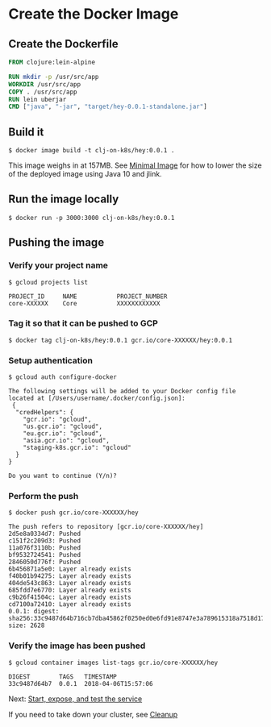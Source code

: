 # Create the Docker Image

## Create the Dockerfile

``` dockerfile
FROM clojure:lein-alpine

RUN mkdir -p /usr/src/app
WORKDIR /usr/src/app
COPY . /usr/src/app
RUN lein uberjar
CMD ["java", "-jar", "target/hey-0.0.1-standalone.jar"]
```

## Build it

``` console
$ docker image build -t clj-on-k8s/hey:0.0.1 .
```

This image weighs in at 157MB.  See [Minimal Image](05b-minimal-image.md) for how to lower the size of the deployed image using Java 10 and jlink.

## Run the image locally

``` console
$ docker run -p 3000:3000 clj-on-k8s/hey:0.0.1
```

## Pushing the image

### Verify your project name
``` console
$ gcloud projects list

PROJECT_ID     NAME           PROJECT_NUMBER
core-XXXXXX    Core           XXXXXXXXXXXX

```
### Tag it so that it can be pushed to GCP
``` console
$ docker tag clj-on-k8s/hey:0.0.1 gcr.io/core-XXXXXX/hey:0.0.1
```

### Setup authentication
``` console
$ gcloud auth configure-docker

The following settings will be added to your Docker config file
located at [/Users/username/.docker/config.json]:
 {
  "credHelpers": {
    "gcr.io": "gcloud",
    "us.gcr.io": "gcloud",
    "eu.gcr.io": "gcloud",
    "asia.gcr.io": "gcloud",
    "staging-k8s.gcr.io": "gcloud"
  }
}

Do you want to continue (Y/n)?

```
### Perform the push
``` console
$ docker push gcr.io/core-XXXXXX/hey 

The push refers to repository [gcr.io/core-XXXXXX/hey]
2d5e8a0334d7: Pushed
c151f2c209d3: Pushed
11a076f3110b: Pushed
bf9532724541: Pushed
2846050d776f: Pushed
6b456871a5e0: Layer already exists
f40b01b94275: Layer already exists
404de543c863: Layer already exists
685fdd7e6770: Layer already exists
c9b26f41504c: Layer already exists
cd7100a72410: Layer already exists
0.0.1: digest: sha256:33c9487d64b716cb7dba45862f0250ed0e6fd91e8747e3a789615318a7518d17 size: 2628

```
### Verify the image has been pushed
``` console
$ gcloud container images list-tags gcr.io/core-XXXXXX/hey 

DIGEST        TAGS   TIMESTAMP
33c9487d64b7  0.0.1  2018-04-06T15:57:06
```


Next: [Start, expose, and test the service](06-start-expose-test.md)


If you need to take down your cluster, see [Cleanup](99-cleanup.md)
